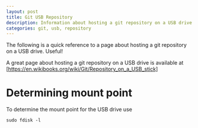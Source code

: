 ```yaml
---
layout: post
title: Git USB Repository
description: Information about hosting a git repository on a USB drive
categories: git, usb, repository
---
```


The following is a quick reference to a page about hosting a git repository on a USB drive. Useful!

A great page about hosting a git repository on a USB drive is available at [https://en.wikibooks.org/wiki/Git/Repository_on_a_USB_stick]

# Determining mount point

To determine the mount point for the USB drive use

```
sudo fdisk -l
```

